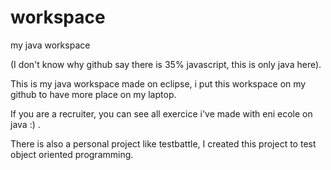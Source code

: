 # workspace
my java workspace 

(I don't know why github say there is 35% javascript, this is only java here).


This  is my java workspace made on eclipse, i put this workspace on my github to have more place on my laptop.

If you are a recruiter, you can see  all exercice i've made with eni ecole on java :) .

There is also a personal project like testbattle, I created this project to test object oriented programming.
